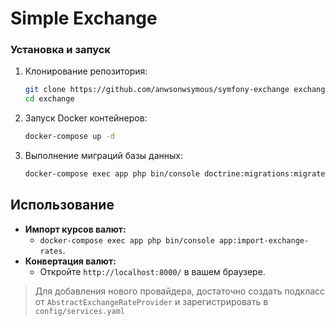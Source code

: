 # Simple Exchange

### Установка и запуск

1. Клонирование репозитория:
    ```bash
    git clone https://github.com/anwsonwsymous/symfony-exchange exchange
    cd exchange
    ```

2. Запуск Docker контейнеров:
    ```bash
    docker-compose up -d
    ```

3. Выполнение миграций базы данных:
    ```bash
    docker-compose exec app php bin/console doctrine:migrations:migrate
    ```

## Использование

- **Импорт курсов валют:** 
  - `docker-compose exec app php bin/console app:import-exchange-rates`.
- **Конвертация валют:** 
  - Откройте `http://localhost:8000/` в вашем браузере.

> Для добавления нового провайдера, достаточно создать подкласс от `AbstractExchangeRateProvider` и зарегистрировать в `config/services.yaml` 
